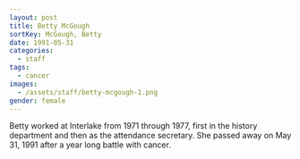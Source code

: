 ```yaml
---
layout: post
title: Betty McGough
sortKey: McGough, Betty
date: 1991-05-31
categories:
  - staff
tags:
  - cancer
images:
  - /assets/staff/betty-mcgough-1.png
gender: female
---
```

Betty worked at Interlake from 1971 through 1977, first in the history department and then as the attendance secretary. She passed away on May 31, 1991 after a year long battle with cancer.
